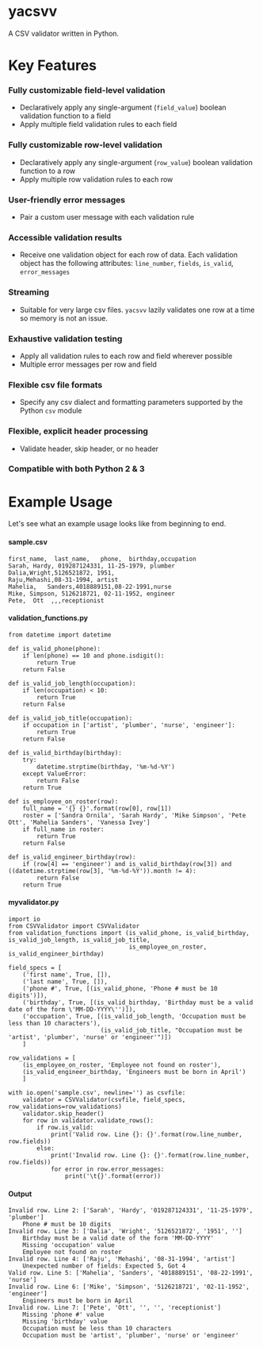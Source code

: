 # yacsvv
A CSV validator written in Python.

# Key Features

### Fully customizable field-level validation
- Declaratively apply any single-argument (`field_value`) boolean validation function to a field
- Apply multiple field validation rules to each field
### Fully customizable row-level validation
- Declaratively apply any single-argument (`row_value`) boolean validation function to a row
- Apply multiple row validation rules to each row
### User-friendly error messages
- Pair a custom user message with each validation rule
### Accessible validation results
- Receive one validation object for each row of data. Each validation object has the following attributes: `line_number`, `fields`, `is_valid`, `error_messages`
### Streaming
- Suitable for very large csv files. `yacsvv` lazily validates one row at a time so memory is not an issue.
### Exhaustive validation testing
- Apply all validation rules to each row and field wherever possible 
- Multiple error messages per row and field
### Flexible csv file formats
- Specify any csv dialect and formatting parameters supported by the Python `csv` module
### Flexible, explicit header processing
- Validate header, skip header, or no header
### Compatible with both Python 2 & 3

# Example Usage
Let's see what an example usage looks like from beginning to end.

#### sample.csv
```
first_name,  last_name,   phone,  birthday,occupation
Sarah, Hardy, 019287124331, 11-25-1979, plumber
Dalia,Wright,5126521872, 1951,
Raju,Mehashi,08-31-1994, artist
Mahelia,   Sanders,4018889151,08-22-1991,nurse
Mike, Simpson, 5126218721, 02-11-1952, engineer
Pete,  Ott  ,,,receptionist
```

#### validation_functions.py
```
from datetime import datetime

def is_valid_phone(phone):
    if len(phone) == 10 and phone.isdigit():
        return True
    return False

def is_valid_job_length(occupation):
    if len(occupation) < 10:
        return True
    return False

def is_valid_job_title(occupation):
    if occupation in ['artist', 'plumber', 'nurse', 'engineer']:
        return True
    return False

def is_valid_birthday(birthday):
    try:
        datetime.strptime(birthday, '%m-%d-%Y')
    except ValueError:
        return False
    return True

def is_employee_on_roster(row):
    full_name = '{} {}'.format(row[0], row[1])
    roster = ['Sandra Ornila', 'Sarah Hardy', 'Mike Simpson', 'Pete Ott', 'Mahelia Sanders', 'Vanessa Ivey']
    if full_name in roster:
        return True
    return False

def is_valid_engineer_birthday(row):
    if (row[4] == 'engineer') and is_valid_birthday(row[3]) and ((datetime.strptime(row[3], '%m-%d-%Y')).month != 4):
        return False
    return True
```

#### myvalidator.py
```
import io
from CSVValidator import CSVValidator
from validation_functions import (is_valid_phone, is_valid_birthday, is_valid_job_length, is_valid_job_title,
                                  is_employee_on_roster, is_valid_engineer_birthday)

field_specs = [
    ('first name', True, []),
    ('last name', True, []),
    ('phone #', True, [(is_valid_phone, 'Phone # must be 10 digits')]),
    ('birthday', True, [(is_valid_birthday, 'Birthday must be a valid date of the form \'MM-DD-YYYY\'')]),
    ('occupation', True, [(is_valid_job_length, 'Occupation must be less than 10 characters'),
                          (is_valid_job_title, "Occupation must be 'artist', 'plumber', 'nurse' or 'engineer'")])
    ]

row_validations = [
    (is_employee_on_roster, 'Employee not found on roster'),
    (is_valid_engineer_birthday, 'Engineers must be born in April')
    ]

with io.open('sample.csv', newline='') as csvfile:
    validator = CSVValidator(csvfile, field_specs, row_validations=row_validations)
    validator.skip_header()
    for row in validator.validate_rows():
        if row.is_valid:
            print('Valid row. Line {}: {}'.format(row.line_number, row.fields))
        else:
            print('Invalid row. Line {}: {}'.format(row.line_number, row.fields))
            for error in row.error_messages:
                print('\t{}'.format(error))
```

#### Output
```
Invalid row. Line 2: ['Sarah', 'Hardy', '019287124331', '11-25-1979', 'plumber']
	Phone # must be 10 digits
Invalid row. Line 3: ['Dalia', 'Wright', '5126521872', '1951', '']
	Birthday must be a valid date of the form 'MM-DD-YYYY'
	Missing 'occupation' value
	Employee not found on roster
Invalid row. Line 4: ['Raju', 'Mehashi', '08-31-1994', 'artist']
	Unexpected number of fields: Expected 5, Got 4
Valid row. Line 5: ['Mahelia', 'Sanders', '4018889151', '08-22-1991', 'nurse']
Invalid row. Line 6: ['Mike', 'Simpson', '5126218721', '02-11-1952', 'engineer']
	Engineers must be born in April
Invalid row. Line 7: ['Pete', 'Ott', '', '', 'receptionist']
	Missing 'phone #' value
	Missing 'birthday' value
	Occupation must be less than 10 characters
	Occupation must be 'artist', 'plumber', 'nurse' or 'engineer'
  ```
